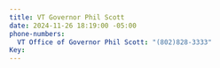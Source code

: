 ```yaml
---
title: VT Governor Phil Scott
date: 2024-11-26 18:19:00 -05:00
phone-numbers:
  VT Office of Governor Phil Scott: "(802)828-3333"
Key: 
---
```


